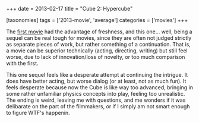 +++
date = 2013-02-17
title = "Cube 2: Hypercube"

[taxonomies]
tags = ['2013-movie', 'average']
categories = ['movies']
+++

The [first movie] had the advantage of freshness, and this one\... well,
being a sequel can be real tough for movies, since they are often not
judged strictly as separate pieces of work, but rather something of a
continuation. That is, a movie can be superior technically (acting,
directing, writing) but still feel worse, due to lack of innovation/loss
of novelty, or too much comparison with the first.

This one sequel feels like a desperate attempt at continuing the
intrigue. It does have better acting, but worse dialog (or at least, not
as much fun). It feels desperate because now the Cube is like way too
advanced, bringing in some rather unfamiliar physics concepts into play,
feeling too unrealistic. The ending is weird, leaving me with questions,
and me wonders if it was delibarate on the part of the filmmakers, or if
I simply am not smart enough to figure WTF\'s happenin.

  [first movie]: http://tshepang.net/cube-1997
